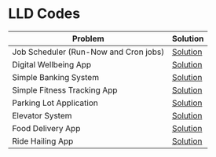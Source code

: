 # LLD Codes

| Problem|Solution|
|-----------|-------------|
|Job Scheduler (Run-Now and Cron jobs)|[Solution](https://github.com/HopefulRational/leetcode/blob/main/LLD-Codes/Job-Scheduler-RunNow-And-Cron.md)|
|Digital Wellbeing App|[Solution](https://github.com/HopefulRational/leetcode/blob/main/LLD-Codes/Digital-Wellbeing-App.md)|
|Simple Banking System|[Solution](https://github.com/HopefulRational/leetcode/blob/main/LLD-Codes/Simple-Banking-System.md)|
|Simple Fitness Tracking App|[Solution](https://github.com/HopefulRational/leetcode/blob/main/LLD-Codes/Simple-Fitness-Tracking-App.md)|
|Parking Lot Application|[Solution](https://github.com/HopefulRational/leetcode/blob/main/LLD-Codes/Parking-Lot.md)|
|Elevator System|[Solution](https://github.com/HopefulRational/leetcode/blob/main/LLD-Codes/Elevator-System.md)|
|Food Delivery App|[Solution](https://github.com/HopefulRational/leetcode/blob/main/LLD-Codes/Food-Delivery-App.md)|
|Ride Hailing App|[Solution](https://github.com/HopefulRational/leetcode/blob/main/LLD-Codes/Ride-Hailing-App.md)|
